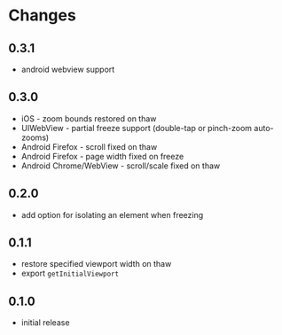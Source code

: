 # Changes

## 0.3.1

- android webview support

## 0.3.0

- iOS - zoom bounds restored on thaw
- UIWebView - partial freeze support (double-tap or pinch-zoom auto-zooms)
- Android Firefox - scroll fixed on thaw
- Android Firefox - page width fixed on freeze
- Android Chrome/WebView - scroll/scale fixed on thaw

## 0.2.0

- add option for isolating an element when freezing

## 0.1.1

- restore specified viewport width on thaw
- export `getInitialViewport`

## 0.1.0

- initial release
